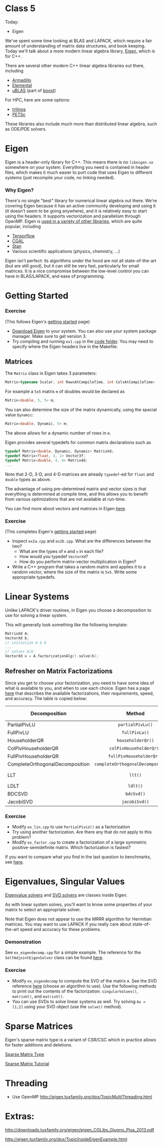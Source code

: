 # Class 5

Today:
* Eigen

We've spent some time looking at BLAS and LAPACK, which require a fair amount of understanding of matrix data structures, and book keeping.  Today we'll talk about a more modern linear algebra library, [Eigen](http://eigen.tuxfamily.org/dox/), which is for C++.

There are several other modern C++ linear algebra libraries out there, including
* [Armadillo](http://arma.sourceforge.net/)
* [Elemental](http://libelemental.org/)
* [uBLAS](https://www.boost.org/doc/libs/1_66_0/libs/numeric/ublas/doc/index.html) (part of [boost](https://www.boost.org/))


For HPC, here are some options:
* [trilinos](https://trilinos.org/)
* [PETSc](https://www.mcs.anl.gov/petsc/features/index.html)

These libraries also include much more than distributed linear algebra, such as ODE/PDE solvers.


# Eigen

Eigen is a header-only library for C++.  This means there is no `libeigen.so` somewhere on your system.  Everything you need is contained in header files, which makes it much easier to port code that uses Eigen to different systems (just recompile your code, no linking needed).

### Why Eigen?

There's no single "best" library for numerical linear algebra out there.  We're covering Eigen because it has an active community developing and using it (it doesn't seem to be going anywhere), and it is relatively easy to start using the headers.  It supports vectorization and parallelism through OpenMP. Eigen is [used in a variety of other libraries](http://eigen.tuxfamily.org/index.php?title=Main_Page#Projects_using_Eigen), which are quite popular, including
* [Tensorflow](https://www.tensorflow.org/)
* [CGAL](https://www.cgal.org/)
* [Stan](http://mc-stan.org/)
* Various scientific applications (physics, chemistry, ...)

Eigen isn't perfect: its algorithms under the hood are not all state-of-the-art (but are still good), but it can still be very fast, particularly for small matrices.  It is a nice compromise between the low-level control you can have in BLAS/LAPACK, and ease of programming.

# Getting Started

### Exercise
(This follows Eigen's [getting started](http://eigen.tuxfamily.org/dox/GettingStarted.html) page)
* [Download Eigen](http://eigen.tuxfamily.org/index.php?title=Main_Page#Download) to your system.  You can also use your system package manager.  Make sure to get version 3.
* Try compiling and running `ex1.cpp` in the [code folder](./code).  You may need to specify where the Eigen headers live in the Makefile.

## Matrices

The `Matrix` class in Eigen takes 3 parameters:

```cpp
Matrix<typename Scalar, int RowsAtCompileTime, int ColsAtCompileTime>
```

For example a `5x5` matrix `m` of doubles would be declared as

```cpp
Matrix<double, 5, 5> m;
```

You can also determine the size of the matrix dynamically, using the special value `Dynamic`:

```cpp
Matrix<double, Dynamic, 5> m;
```

The above allows for a dynamic number of rows in `m`.

Eigen provides several typedefs for common matrix declarations such as
```cpp
typedef Matrix<double, Dynamic, Dynamic> MatrixXd;
typedef Matrix<float, 3, 1> Vector3f;
typedef Matrix<double, 4, 4> Matrix4d;
...
```
Note that 2-D, 3-D, and 4-D matrices are already `typedef`-ed for `float` and `double` types as above.

The advantage of using pre-determined matrix and vector sizes is that everything is determined at compile time, and this allows you to benefit from various optimizations that are not available at run-time.

You can find more about vectors and matrices in Eigen [here](http://eigen.tuxfamily.org/dox/group__TutorialMatrixClass.html).

### Exercise
(This completes Eigen's [getting started](http://eigen.tuxfamily.org/dox/GettingStarted.html) page)
* Inspect `ex2a.cpp` and `ex2b.cpp`.  What are the differences between the two?
  * What are the types of `m` and `v` in each file?
  * How would you typedef `VectorXd`?
  * How do you perform matrix-vector multiplication in Eigen?
* Write a C++ program that takes a random matrix and applies it to a random vector, where the size of the matrix is `5x5`.  Write some appropriate typedefs.

# Linear Systems

Unlike LAPACK's driver routines, in Eigen you choose a decomposition to use for solving a linear system.

This will generally look something like the following template:
```cpp
MatrixXd A;
VectorXd b;
// initialize A & b
...
// solves A\b
VectorXd x = A.factorizationAlg().solve(b);
```



## Refresher on Matrix Factorizations

Since you get to choose your factorization, you need to have some idea of what is available to you, and when to use each choice.  Eigen has a page [here](http://eigen.tuxfamily.org/dox/group__TopicLinearAlgebraDecompositions.html) that describes the available factorizations, their requirements, speed, and accuracy.  The table is copied below:

| Decomposition |	Method | Requirements | Speed (small) | Speed (large) | Accuracy|
| ------------- |:-------------:| :-----:|:-----:|:-----:|:-----:|
|PartialPivLU	| `partialPivLu()` |	Invertible |	++	|++	|+|
|FullPivLU	|`fullPivLu()`	|None	|-	|- -|	|+++|
|HouseholderQR|	`householderQr()`|	None|	++|	++|	+|
|ColPivHouseholderQR|	`colPivHouseholderQr()`|	None	|+|	-|	+++|
|FullPivHouseholderQR|`fullPivHouseholderQr()`|	None|	-|	- -|	+++|
|CompleteOrthogonalDecomposition|	`completeOrthogonalDecomposition()`|	None|	+|	-|	+++|
|LLT|`llt()`|	Positive definite|	+++|	+++|	+|
|LDLT	|`ldlt()`|	Semidefinite|	+++|	+|	++|
|BDCSVD|`bdcSvd()`|	None	|-|	-|	+++|
|JacobiSVD|`jacobiSvd()`|None|	-|	- - -|	+++|



### Exercise
* Modify `ex_lin.cpp` to use `PartialPivLU()` as a factorization
* Try using another factorization.  Are there any that do not apply to this problem?
* Modify `ex_factor.cpp` to create a factorization of a large symmetric positive-semidefinite matrix.  Which factorization is fastest?

If you want to compare what you find in the last question to benchmarks, see [here](http://eigen.tuxfamily.org/dox/group__DenseDecompositionBenchmark.html).

# Eigenvalues, Singular Values

[Eigenvalue solvers](http://eigen.tuxfamily.org/dox/group__Eigenvalues__Module.html) and [SVD solvers](http://eigen.tuxfamily.org/dox/group__SVD__Module.html) are classes inside Eigen.

As with linear system solves, you'll want to know some properties of your matrix to select an appropriate solver.

Note that Eigen does not appear to use the MRRR algorithm for Hermitian matrices.  You may want to use LAPACK if you really care about state-of-the-art speed and accuracy for these problems.

### Demonstration
See `ex_eigendecomp.cpp` for a simple example. The reference for the `SelfAdjointEigenSolver` class can be found [here](http://eigen.tuxfamily.org/dox/classEigen_1_1SelfAdjointEigenSolver.html).

### Exercise
* Modify `ex_eigendecomp` to compute the SVD of the matrix `A`. See the SVD reference [here](http://eigen.tuxfamily.org/dox/group__SVD__Module.html) (choose an algorithm to use).
Use the following methods to print out the contents of the factorization: `singularValues()`, `matrixU()`, and `matrixV()`.
* You can use SVDs to solve linear systems as well.  Try solving `Ax = [1;2]` using your SVD object (use the `solve()` method).

# Sparse Matrices
Eigen's sparse matrix type is a variant of CSR/CSC which in practice allows for faster additions and deletions.

[Sparse Matrix Type](http://eigen.tuxfamily.org/dox/classEigen_1_1SparseMatrix.html)

[Sparse Matrix Tutorial](http://eigen.tuxfamily.org/dox/group__TutorialSparse.html)


# Threading

* Use OpenMP http://eigen.tuxfamily.org/dox/TopicMultiThreading.html


# Extras:
http://downloads.tuxfamily.org/eigen/eigen_CGLibs_Giugno_Pisa_2013.pdf

http://eigen.tuxfamily.org/dox/TopicInsideEigenExample.html
